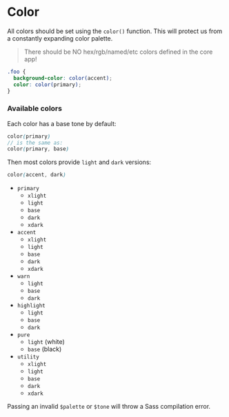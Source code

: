 # Color

All colors should be set using the `color()` function. This will protect us from a constantly
expanding color palette.

> There should be NO hex/rgb/named/etc colors defined in the core app!

```scss
.foo {
  background-color: color(accent);
  color: color(primary);
}
```


### Available colors

Each color has a base tone by default:

```scss
color(primary)
// is the same as:
color(primary, base)
```

Then most colors provide `light` and `dark` versions:

```scss
color(accent, dark)
```

- `primary`
    - `xlight`
    - `light`
    - `base`
    - `dark`
    - `xdark`
- `accent`
    - `xlight`
    - `light`
    - `base`
    - `dark`
    - `xdark`
- `warn`
    - `light`
    - `base`
    - `dark`
- `highlight`
    - `light`
    - `base`
    - `dark`
- `pure`
    - `light` (white)
    - `base` (black)
- `utility`
    - `xlight`
    - `light`
    - `base`
    - `dark`
    - `xdark`

Passing an invalid `$palette` or `$tone` will throw a Sass compilation error.
